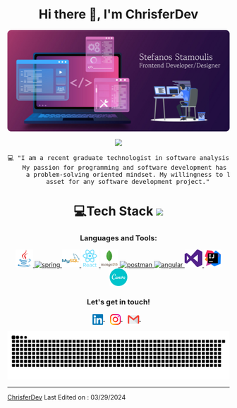 <h1 align="center"> Hi there 👋, I'm ChrisferDev</h1>

<a target="_blank" href="https://www.stefanosst.gr"><img src="https://github.com/StefanosSt/StefanosSt/blob/main/Group%203.png"/></a>

<p align="center">
	<a href="https://github.com/Bouaskaoun">
		<img src="https://readme-typing-svg.herokuapp.com/?lines=Software+Analyst+And+Developer;Full-Stack+Java+Developer;Spring%20|%20Angular%20|%20Mysql;Always%20developing%20my%20skills&center=true&width=380&height=45">
	</a>
</p>

<pre align="center">
💻 "I am a recent graduate technologist in software analysis and development with a comprehensive focus on Java.
    My passion for programming and software development has led me to acquire solid technical skills and develop
     a problem-solving oriented mindset. My willingness to learn and my ability to work in teams make me a valuable 
     asset for any software development project."
</pre>

<div align="center">
    <h1> 💻Tech Stack <img src="https://media2.giphy.com/media/QssGEmpkyEOhBCb7e1/giphy.gif?cid=ecf05e47a0n3gi1bfqntqmob8g9aid1oyj2wr3ds3mg700bl&rid=giphy.gif" width="32px"></h1>
</div>

<div align="center">
    <h3 align="center">Languages and Tools:</h3>
    <p align="center">
        <a href="https://www.java.com" target="_blank" rel="noreferrer">
            <img src="https://raw.githubusercontent.com/devicons/devicon/master/icons/java/java-original.svg" alt="java" width="40" height="40"/>
        </a>
        <a href="https://spring.io/" target="_blank" rel="noreferrer">
            <img src="https://www.vectorlogo.zone/logos/springio/springio-icon.svg" alt="spring" width="40" height="40"/>
        </a>
        <a href="https://www.mysql.com/" target="_blank" rel="noreferrer">
            <img src="https://raw.githubusercontent.com/devicons/devicon/master/icons/mysql/mysql-original-wordmark.svg" alt="mysql" width="40" height="40"/>
        </a>
        <a href="https://reactjs.org/" target="_blank" rel="noreferrer">
            <img src="https://raw.githubusercontent.com/devicons/devicon/master/icons/react/react-original-wordmark.svg" alt="react" width="40" height="40"/>
        </a>
        <a href="https://www.mongodb.com/" target="_blank" rel="noreferrer">
            <img src="https://raw.githubusercontent.com/devicons/devicon/master/icons/mongodb/mongodb-original-wordmark.svg" alt="mongodb" width="40" height="40"/>
        </a>
        <a href="https://postman.com" target="_blank" rel="noreferrer">
            <img src="https://www.vectorlogo.zone/logos/getpostman/getpostman-icon.svg" alt="postman" width="40" height="40"/>
        </a>
        <a href="https://angular.io/" target="_blank" rel="noreferrer">
            <img src="https://angular.io/assets/images/logos/angular/angular.svg" alt="angular" width="40" height="40"/>
        </a>
        <a href="https://code.visualstudio.com/" target="_blank" rel="noreferrer">
            <img src="https://raw.githubusercontent.com/devicons/devicon/master/icons/visualstudio/visualstudio-plain.svg" alt="visualstudio" width="40" height="40"/>
        </a>
        <a href="https://www.jetbrains.com/idea/" target="_blank" rel="noreferrer">
            <img src="https://raw.githubusercontent.com/devicons/devicon/master/icons/intellij/intellij-original.svg" alt="intellij" width="40" height="40"/>
        </a>
        <a href="https://www.canva.com/" target="_blank" rel="noreferrer">
            <img src="https://raw.githubusercontent.com/devicons/devicon/master/icons/canva/canva-original.svg" alt="canva" width="40" height="40"/>
        </a>
    </p>
</div>



<div align="center">
  <h3><b>Let's get in touch! </b></h3>
  </div>
<p align="center">
<a href="https://www.linkedin.com/in/stefanos-stamoulis/" target="_blank">
  <img align="center" alt="Stefanos Stamoulis | Linkedin" width="24px" src="https://github.com/SatYu26/SatYu26/blob/master/Assets/Linkedin.svg" />
</a> &nbsp;&nbsp;
<a href="https://www.instagram.com/steve.frontdev/" target="_blank">
  <img align="center" alt="Stefanos Stamoulis | Instagram" width="24px" src="https://github.com/SatYu26/SatYu26/blob/master/Assets/Instagram.svg" />
</a> &nbsp;&nbsp;
<a href="mailto:sstamoulis.wd@gmail.com" >
  <img align="center" alt="Stefanos Stamoulis | Gmail" width="26px" src="https://github.com/SatYu26/SatYu26/blob/master/Assets/Gmail.svg" />
</a> &nbsp;&nbsp;
<p>
<p align="center">
  <img src="https://github.com/StefanosSt/StefanosSt/blob/main/github-user-contribution.svg" alt="snake">
</p>

---

[ChrisferDev](https://github.com/ferchris82)
Last Edited on : 03/29/2024
